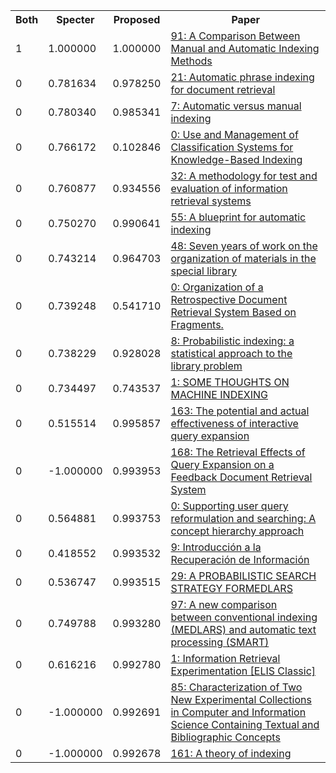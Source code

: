 <html><table><tr>
<th>Both</th>
<th>Specter</th>
<th>Proposed</th>
<th>Paper</th>
</tr>
<tr>
<td>1</td>
<td>1.000000</td>
<td>1.000000</td>
<td><a href="https://www.semanticscholar.org/paper/b6d2b40a2487c886983d30f9131e3b77999be9f0">91: A Comparison Between Manual and Automatic Indexing Methods</a></td>
</tr>
<tr>
<td>0</td>
<td>0.781634</td>
<td>0.978250</td>
<td><a href="https://www.semanticscholar.org/paper/428b3ab7df84de4dbf5c02198cc1ac896bdc851f">21: Automatic phrase indexing for document retrieval</a></td>
</tr>
<tr>
<td>0</td>
<td>0.780340</td>
<td>0.985341</td>
<td><a href="https://www.semanticscholar.org/paper/111eaa0926df9229f533a1f6472a6edf363dac95">7: Automatic versus manual indexing</a></td>
</tr>
<tr>
<td>0</td>
<td>0.766172</td>
<td>0.102846</td>
<td><a href="https://www.semanticscholar.org/paper/84e1f097bfb93607c810595da313116a05b8ffcd">0: Use and Management of Classification Systems for Knowledge-Based Indexing</a></td>
</tr>
<tr>
<td>0</td>
<td>0.760877</td>
<td>0.934556</td>
<td><a href="https://www.semanticscholar.org/paper/2d0ad08a6b50f88d9106d1950189bdba77d56ada">32: A methodology for test and evaluation of information retrieval systems</a></td>
</tr>
<tr>
<td>0</td>
<td>0.750270</td>
<td>0.990641</td>
<td><a href="https://www.semanticscholar.org/paper/fdb5c9e45431585e7bb11a7415c93a3da0464c9a">55: A blueprint for automatic indexing</a></td>
</tr>
<tr>
<td>0</td>
<td>0.743214</td>
<td>0.964703</td>
<td><a href="https://www.semanticscholar.org/paper/a46c4ecf38e6bdf28ff7df6371d1101901d74cb2">48: Seven years of work on the organization of materials in the special library</a></td>
</tr>
<tr>
<td>0</td>
<td>0.739248</td>
<td>0.541710</td>
<td><a href="https://www.semanticscholar.org/paper/86b56719892bbd58a3fa7d7c576d9e62d258dad6">0: Organization of a Retrospective Document Retrieval System Based on Fragments.</a></td>
</tr>
<tr>
<td>0</td>
<td>0.738229</td>
<td>0.928028</td>
<td><a href="https://www.semanticscholar.org/paper/741d86fa0ebb2a23b7eeae8c6116405f15626550">8: Probabilistic indexing: a statistical approach to the library problem</a></td>
</tr>
<tr>
<td>0</td>
<td>0.734497</td>
<td>0.743537</td>
<td><a href="https://www.semanticscholar.org/paper/0b375fb3d13dfb190459544fe1b743bba4dac8d7">1: SOME THOUGHTS ON MACHINE INDEXING</a></td>
</tr>
<tr>
<td>0</td>
<td>0.515514</td>
<td>0.995857</td>
<td><a href="https://www.semanticscholar.org/paper/e59e39c6f6c98510912460565493fcb5b69fdbdf">163: The potential and actual effectiveness of interactive query expansion</a></td>
</tr>
<tr>
<td>0</td>
<td>-1.000000</td>
<td>0.993953</td>
<td><a href="https://www.semanticscholar.org/paper/de5c4d66989eb96314b6e923626d907688f05c63">168: The Retrieval Effects of Query Expansion on a Feedback Document Retrieval System</a></td>
</tr>
<tr>
<td>0</td>
<td>0.564881</td>
<td>0.993753</td>
<td><a href="https://www.semanticscholar.org/paper/287715a6f23c8f088abeb896922bd4fc5b76f1ba">0: Supporting user query reformulation and searching: A concept hierarchy approach</a></td>
</tr>
<tr>
<td>0</td>
<td>0.418552</td>
<td>0.993532</td>
<td><a href="https://www.semanticscholar.org/paper/722f48dd3c8df3a925cf674cb1108b7481c98526">9: Introducción a la Recuperación de Información</a></td>
</tr>
<tr>
<td>0</td>
<td>0.536747</td>
<td>0.993515</td>
<td><a href="https://www.semanticscholar.org/paper/3d454e8fe1d23f6f6e4efb15d8e34b72023eb437">29: A PROBABILISTIC SEARCH STRATEGY FORMEDLARS</a></td>
</tr>
<tr>
<td>0</td>
<td>0.749788</td>
<td>0.993280</td>
<td><a href="https://www.semanticscholar.org/paper/8973172d1f99b5d6003333936f1b91c761bf343f">97: A new comparison between conventional indexing (MEDLARS) and automatic text processing (SMART)</a></td>
</tr>
<tr>
<td>0</td>
<td>0.616216</td>
<td>0.992780</td>
<td><a href="https://www.semanticscholar.org/paper/b8e8636512c5e9ab8d513cd5454a92f218eda912">1: Information Retrieval Experimentation [ELIS Classic]</a></td>
</tr>
<tr>
<td>0</td>
<td>-1.000000</td>
<td>0.992691</td>
<td><a href="https://www.semanticscholar.org/paper/89afecf74701259eba104809a851c889588631af">85: Characterization of Two New Experimental Collections in Computer and Information Science Containing Textual and Bibliographic Concepts</a></td>
</tr>
<tr>
<td>0</td>
<td>-1.000000</td>
<td>0.992678</td>
<td><a href="https://www.semanticscholar.org/paper/f120d8709d805ff0a53474b0d8a8cbf14f009fca">161: A theory of indexing</a></td>
</tr>
</table></html>
